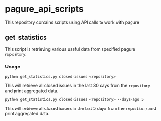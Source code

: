 # pagure_api_scripts
This repository contains scripts using API calls to work with pagure


## get_statistics
This script is retrieving various useful data from specified pagure repository.

### Usage
`python get_statistics.py closed-issues <repository>`

This will retrieve all closed issues in the last 30 days from the `repository` and print aggregated data.

`python get_statistics.py closed-issues <repository> --days-ago 5`

This will retrieve all closed issues in the last 5 days from the `repository` and print aggregated data.
